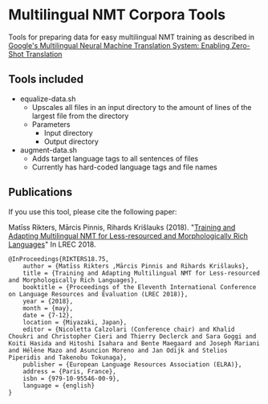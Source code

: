 # Multilingual NMT Corpora Tools

Tools for preparing data for easy multilingual NMT training as described in 
[Google's Multilingual Neural Machine Translation System: Enabling Zero-Shot Translation](https://arxiv.org/abs/1611.04558)

Tools included
---------
* equalize-data.sh
	* Upscales all files in an input directory to the amount of lines of the largest file from the directory
	* Parameters
		* Input directory
		* Output directory
* augment-data.sh
	* Adds target language tags to all sentences of files
	* Currently has hard-coded language tags and file names

		
Publications
---------

If you use this tool, please cite the following paper:

Matīss Rikters, Mārcis Pinnis, Rihards Krišlauks (2018). "[Training and Adapting Multilingual NMT for Less-resourced and Morphologically Rich Languages](http://www.lrec-conf.org/proceedings/lrec2018/summaries/75.html)" In LREC 2018.

```
@InProceedings{RIKTERS18.75,
	author = {Matīss Rikters ,Mārcis Pinnis and Rihards Krišlauks},
	title = {Training and Adapting Multilingual NMT for Less-resourced and Morphologically Rich Languages},
	booktitle = {Proceedings of the Eleventh International Conference on Language Resources and Evaluation (LREC 2018)},
	year = {2018},
	month = {may},
	date = {7-12},
	location = {Miyazaki, Japan},
	editor = {Nicoletta Calzolari (Conference chair) and Khalid Choukri and Christopher Cieri and Thierry Declerck and Sara Goggi and Koiti Hasida and Hitoshi Isahara and Bente Maegaard and Joseph Mariani and Hélène Mazo and Asuncion Moreno and Jan Odijk and Stelios Piperidis and Takenobu Tokunaga},
	publisher = {European Language Resources Association (ELRA)},
	address = {Paris, France},
	isbn = {979-10-95546-00-9},
	language = {english}
}
```